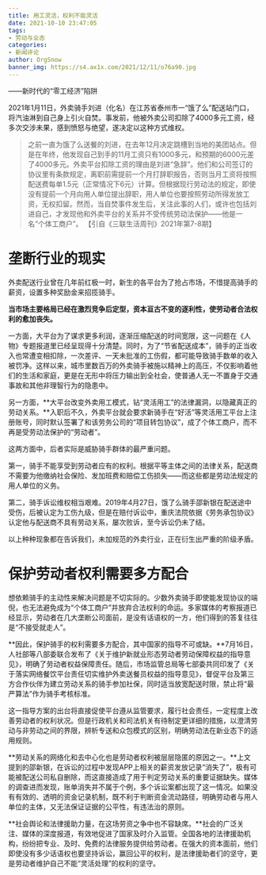 ```yaml
---
title: 用工灵活，权利不能灵活
date: 2021-10-10 23:47:05
tags:
- 劳动与业态
categories: 
- 新闻评论
author: OrgSnow
banner_img: https://s4.ax1x.com/2021/12/11/o76a90.jpg
---
```

——新时代的“零工经济”陷阱

2021年1月11日，外卖骑手刘进（化名）在江苏省泰州市一“饿了么”配送站门口，将汽油淋到自己身上引火自焚。事发前，他被外卖公司扣除了4000多元工资，经多次交涉未果，感到愤怒与绝望，遂决定以这种方式维权。

> 之前一直为饿了么送餐的刘进，在去年12月决定跳槽到当地的美团站点。但是在年终，他发现自己到手的11月工资只有1000多元，和预期的6000元差了4000多元。外卖平台扣除工资的理由是刘进“急辞”。他们和公司签订的协议里有条款规定，离职前需提前一个月打辞职报告，否则当月工资将按照配送费每单1.5元（正常情况下6元）计算。但根据现行劳动法的规定，即使没有提前一个月向用人单位提出辞职，用人单位也要按照劳动所得发放工资，无权扣留。然而，当自焚事件发生后，关注此事的人们，或许也包括刘进自己，才发现他和外卖平台的关系并不受传统劳动法保护——他是一名“个体工商户”。
【引自《三联生活周刊》2021年第7-8期】

# 垄断行业的现实

外卖配送行业曾在几年前红极一时，新生的各平台为了抢占市场，不惜提高骑手的薪资，设置多种奖励金来招揽骑手。

**当市场主要格局已经在激烈竞争后定型，资本亘古不变的逐利性，使劳动者合法权利的愈加丧失。**

一方面，大平台为了谋求更多利润，逐渐压缩配送的时间宽限，这一问题在《人物》专题报道里已经呈现得十分清楚。同时，为了“节省配送成本”，骑手的正当收入也常遭变相扣除，一次差评、一天未批准的工伤假，都可能导致骑手数单的收入被罚净。这样以来，城市里数百万的外卖骑手被施以精神上的高压，不仅影响着他们的生活和家庭，更是在无形中将压力输出到全社会，使普通人无一不置身于交通事故和其他非理智行为的隐患中。

另一方面，**大平台改变外卖用工模式，钻“灵活用工”的法律漏洞，以隐藏真正的劳动关系。**入职后不久，外卖平台就会要求新骑手在“好活”等灵活用工平台上注册账号，同时默认签署了和该劳务公司的“项目转包协议”，成了个体工商户，而不再是受劳动法保护的“劳动者”。

这两方面中，后者实际是威胁骑手群体的最严重问题。

第一，骑手不能享受到劳动者应有的权利。根据平等主体之间的法律关系，配送商不需要为他缴纳社会保险、发加班费和赔偿工伤损失——而这些都是劳动法规定的用人单位的义务。

第二，骑手诉讼维权相当艰难。2019年4月27日，饿了么骑手邵新银在配送途中受伤，后被认定为工伤九级，但是在赔付诉讼中，重庆法院依据《劳务承包协议》认定他与配送商不具有劳动关系，屡次败诉，至今诉讼仍未了结。

以上种种现象都在告诉我们，未加规范的外卖行业，正在衍生出严重的阶级矛盾。

# 保护劳动者权利需要多方配合

想依赖骑手的主动性来解决问题是不切实际的。少数外卖骑手即使能发现协议的端倪，也无法避免成为“个体工商户”并放弃合法权利的命运。多家媒体的考察报道已经显示，劳动者在几大垄断公司面前，是没有话语权的一方，他们得到的答复往往是“不接受就走人”。

**因此，保护骑手的权利需要多方配合，其中国家的指导不可或缺。**7月16日，人社部等八部委联合发布了《关于维护新就业形态劳动者劳动保障权益的指导意见》，明确了劳动者权益保障责任。随后，市场监管总局等七部委共同印发了《关于落实网络餐饮平台责任切实维护外卖送餐员权益的指导意见》，督促平台及第三方合作伙伴为建立劳动关系的骑手参加社保，同时适当放宽配送时限，禁止将“最严算法”作为骑手考核标准。

这一指导方案的出台将直接促使平台遵从监管要求，履行社会责任，一定程度上改善劳动者的权利状况。但是行政机关和司法机关有待制定更详细的措施，以澄清劳动与非劳动之间的界限，辨析专送和众包模式的区别，明确劳动法在新业态下的适用规则。

**劳动关系的网络化和去中心化也是劳动者权利被层层隐匿的原因之一。**上文提到的邵新银，在诉讼的过程中发现APP上相关的薪资发放记录“消失了”，极有可能被配送公司私自删除，而这直接造成了用于判定劳动关系的重要证据缺失。媒体的调查进而发现，账单消失并不属于个例，多个诉讼案都出现了这一情况。如果没有有效的、透明的资金记录机制，既不利于判断资金流动路径，明确劳动者与用人单位的主体，又无法保证证据的公平性，有违法治的原则。

**社会舆论和法律援助力量，在这场劳资之争中也不容缺席。**社会的广泛关注、媒体的深度报道，有效地促进了国家及时介入监管。全国各地的法律援助机构，纷纷把专业、及时、免费的法律服务提供给劳动者。在强大的资本面前，他们即使没有多少话语权也要坚持诉讼，赢回公平的权利，是法律援助者们的坚守，更是劳动者维护自己不能“灵活处理”的权利的坚守。
